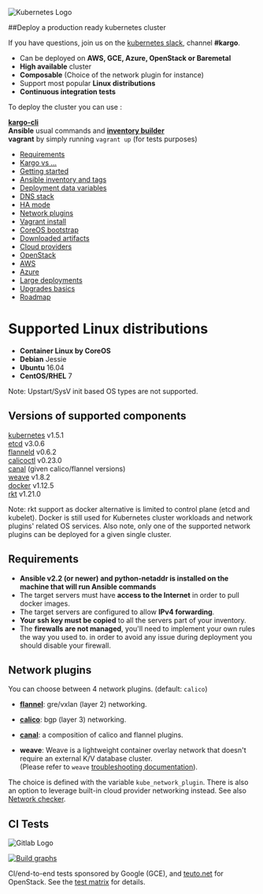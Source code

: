 ![Kubernetes Logo](https://s28.postimg.org/lf3q4ocpp/k8s.png)

##Deploy a production ready kubernetes cluster

If you have questions, join us on the [kubernetes slack](https://slack.k8s.io), channel **#kargo**.

- Can be deployed on **AWS, GCE, Azure, OpenStack or Baremetal**
- **High available** cluster
- **Composable** (Choice of the network plugin for instance)
- Support most popular **Linux distributions**
- **Continuous integration tests**


To deploy the cluster you can use :

[**kargo-cli**](https://github.com/kubespray/kargo-cli) <br>
**Ansible** usual commands and [**inventory builder**](https://github.com/kubernetes-incubator/kargo/blob/master/contrib/inventory_builder/inventory.py) <br>
**vagrant** by simply running `vagrant up` (for tests purposes) <br>


*  [Requirements](#requirements)
*  [Kargo vs ...](docs/comparisons.md)
*  [Getting started](docs/getting-started.md)
*  [Ansible inventory and tags](docs/ansible.md)
*  [Deployment data variables](docs/vars.md)
*  [DNS stack](docs/dns-stack.md)
*  [HA mode](docs/ha-mode.md)
*  [Network plugins](#network-plugins)
*  [Vagrant install](docs/vagrant.md)
*  [CoreOS bootstrap](docs/coreos.md)
*  [Downloaded artifacts](docs/downloads.md)
*  [Cloud providers](docs/cloud.md)
*  [OpenStack](docs/openstack.md)
*  [AWS](docs/aws.md)
*  [Azure](docs/azure.md)
*  [Large deployments](docs/large-deployments.md)
*  [Upgrades basics](docs/upgrades.md)
*  [Roadmap](docs/roadmap.md)

Supported Linux distributions
===============

* **Container Linux by CoreOS**
* **Debian** Jessie
* **Ubuntu** 16.04
* **CentOS/RHEL** 7

Note: Upstart/SysV init based OS types are not supported.

Versions of supported components
--------------------------------

[kubernetes](https://github.com/kubernetes/kubernetes/releases) v1.5.1 <br>
[etcd](https://github.com/coreos/etcd/releases) v3.0.6 <br>
[flanneld](https://github.com/coreos/flannel/releases) v0.6.2 <br>
[calicoctl](https://github.com/projectcalico/calico-docker/releases) v0.23.0 <br>
[canal](https://github.com/projectcalico/canal) (given calico/flannel versions) <br>
[weave](http://weave.works/) v1.8.2 <br>
[docker](https://www.docker.com/) v1.12.5 <br>
[rkt](https://coreos.com/rkt/docs/latest/) v1.21.0 <br>

Note: rkt support as docker alternative is limited to control plane (etcd and
kubelet). Docker is still used for Kubernetes cluster workloads and network
plugins' related OS services. Also note, only one of the supported network
plugins can be deployed for a given single cluster.

Requirements
--------------

* **Ansible v2.2 (or newer) and python-netaddr is installed on the machine
  that will run Ansible commands**
* The target servers must have **access to the Internet** in order to pull docker images.
* The target servers are configured to allow **IPv4 forwarding**.
* **Your ssh key must be copied** to all the servers part of your inventory.
* The **firewalls are not managed**, you'll need to implement your own rules the way you used to.
in order to avoid any issue during deployment you should disable your firewall.


## Network plugins
You can choose between 4 network plugins. (default: `calico`)

* [**flannel**](docs/flannel.md): gre/vxlan (layer 2) networking.

* [**calico**](docs/calico.md): bgp (layer 3) networking.

* [**canal**](https://github.com/projectcalico/canal): a composition of calico and flannel plugins.

* **weave**: Weave is a lightweight container overlay network that doesn't require an external K/V database cluster. <br>
(Please refer to `weave` [troubleshooting documentation](http://docs.weave.works/weave/latest_release/troubleshooting.html)).

The choice is defined with the variable `kube_network_plugin`. There is also an
option to leverage built-in cloud provider networking instead.
See also [Network checker](docs/netcheck.md).

## CI Tests

![Gitlab Logo](https://s27.postimg.org/wmtaig1wz/gitlabci.png)

[![Build graphs](https://gitlab.com/kargo-ci/kubernetes-incubator__kargo/badges/master/build.svg)](https://gitlab.com/kargo-ci/kubernetes-incubator__kargo/pipelines) </br>

CI/end-to-end tests sponsored by Google (GCE), and [teuto.net](https://teuto.net/) for OpenStack.
See the [test matrix](docs/test_cases.md) for details.
